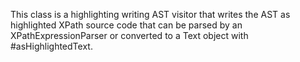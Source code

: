 
This class is a highlighting writing AST visitor that writes the AST as highlighted XPath source code that can be parsed by an XPathExpressionParser or converted to a Text object with #asHighlightedText.
